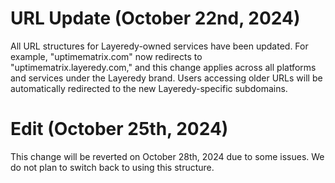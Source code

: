 # URL Update (October 22nd, 2024)

All URL structures for Layeredy-owned services have been updated. For example, "uptimematrix.com" now redirects to "uptimematrix.layeredy.com," and this change applies across all platforms and services under the Layeredy brand. Users accessing older URLs will be automatically redirected to the new Layeredy-specific subdomains.


# Edit (October 25th, 2024)
This change will be reverted on October 28th, 2024 due to some issues. We do not plan to switch back to using this structure. 